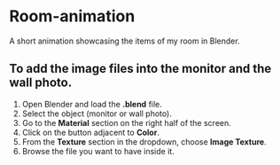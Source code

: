 # Room-animation
A short animation showcasing the items of my room in Blender.

## To add the image files into the monitor and the wall photo.
1) Open Blender and load the **.blend** file.
2) Select the object (monitor or wall photo).
3) Go to the **Material** section on the right half of the screen.
4) Click on the button adjacent to **Color**. 
5) From the **Texture** section in the dropdown, choose **Image Texture**.
6) Browse the file you want to have inside it.
